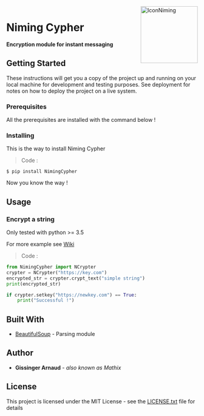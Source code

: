 <img src="http://i.imgur.com/p26bFim.png" width="150" align="right" alt="IconNiming">

# Niming Cypher

**Encryption module for instant messaging**

## Getting Started

These instructions will get you a copy of the project up and running on your local machine for development and testing purposes. See deployment for notes on how to deploy the project on a live system.

### Prerequisites

All the prerequisites are installed with the command below !

### Installing

This is the way to install Niming Cypher

> Code :

    $ pip install NimingCypher

Now you know the way !

## Usage

### Encrypt a string

Only tested with python >= 3.5

For more example see [Wiki](https://github.com/mathix420/NimingCypher/wiki)

> Code :
```python
from NimingCypher import NCrypter
crypter = NCrypter("https://key.com")
encrypted_str = crypter.crypt_text("simple string")
print(encrypted_str)

if crypter.setkey("https://newkey.com") == True:
    print("Successful !")
```
## Built With

* [BeautifulSoup](https://www.crummy.com/software/BeautifulSoup/bs4/doc/) - Parsing module

## Author

* **Gissinger Arnaud** - *also known as Mathix*

## License

This project is licensed under the MIT License - see the [LICENSE.txt](https://github.com/mathix420/NimingCypher/blob/master/LICENSE) file for details

